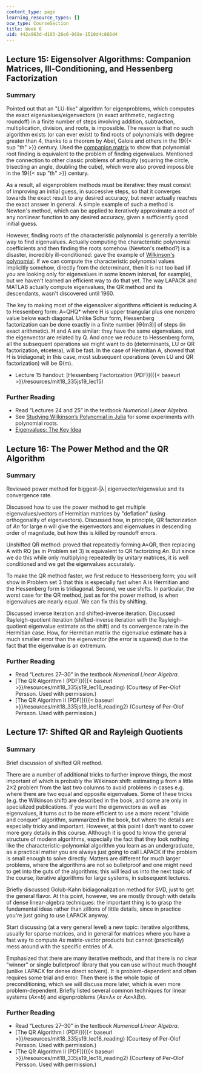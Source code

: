 ```yaml
---
content_type: page
learning_resource_types: []
ocw_type: CourseSection
title: Week 6
uid: 442a963d-d193-26e6-068e-1510d4c866d4
---
```


Lecture 15: Eigensolver Algorithms: Companion Matrices, Ill-Conditioning, and Hessenberg Factorization
------------------------------------------------------------------------------------------------------

### Summary

Pointed out that an "LU-like" algorithm for eigenproblems, which computes the exact eigenvalues/eigenvectors (in exact arithmetic, neglecting roundoff) in a finite number of steps involving addition, subtraction, multiplication, division, and roots, is impossible. The reason is that no such algorithm exists (or can ever exist) to find roots of polynomials with degree greater than 4, thanks to a theorem by Abel, Galois and others in the 19{{< sup "th" >}} century. Used the [companion matrix](http://en.wikipedia.org/wiki/Companion_matrix) to show that polynomial root finding is equivalent to the problem of finding eigenvalues. Mentioned the connection to other classic problems of antiquity (squaring the circle, trisecting an angle, doubling the cube), which were also proved impossible in the 19{{< sup "th" >}} century.

As a result, all eigenproblem methods must be iterative: they must consist of improving an initial guess, in successive steps, so that it converges towards the exact result to any desired accuracy, but never actually reaches the exact answer in general. A simple example of such a method is Newton's method, which can be applied to iteratively approximate a root of any nonlinear function to any desired accuracy, given a sufficiently good initial guess.

However, finding roots of the characteristic polynomial is generally a terrible way to find eigenvalues. Actually computing the characteristic polynomial coefficients and then finding the roots somehow (Newton's method?) is a disaster, incredibly ill-conditioned: gave the example of [Wilkinson's polynomial](http://en.wikipedia.org/wiki/Wilkinson%27s_polynomial). If we can compute the characteristic polynomial values implicitly somehow, directly from the determinant, then it is not too bad (if you are looking only for eigenvalues in some known interval, for example), but we haven't learned an efficient way to do that yet. The way LAPACK and MATLAB actually compute eigenvalues, the QR method and its descendants, wasn't discovered until 1960.

The key to making most of the eigensolver algorithms efficient is reducing A to Hessenberg form: A=QHQ\* where H is upper triangular plus one nonzero value below each diagonal. Unlike Schur form, Hessenberg factorization can be done exactly in a finite number \[Θ(m3)\] of steps (in exact arithmetic). H and A are similar: they have the same eigenvalues, and the eigenvector are related by Q. And once we reduce to Hessenberg form, all the subsequent operations we might want to do (determinants, LU or QR factorization, etcetera), will be fast. In the case of Hermitian A, showed that H is tridiagonal; in this case, most subsequent operations (even LU and QR factorization) will be Θ(m).

*   Lecture 15 handout: [Hessenberg Factorization (PDF)]({{< baseurl >}}/resources/mit18_335js19_lec15)

### Further Reading

*   Read “Lectures 24 and 25” in the textbook _Numerical Linear Algebra_.
*   See [Studying Wilkinson’s Polynomial in Julia](https://nbviewer.jupyter.org/github/mitmath/18335/blob/spring15/notes/Wilkinson-Polynomial.ipynb) for some experiments with polynomial roots.
*   [Eigenvalues: The Key Idea](https://nbviewer.jupyter.org/github/stevengj/1806/blob/fall18/lectures/Eigenvalue-Polynomials.ipynb)

Lecture 16: The Power Method and the QR Algorithm
-------------------------------------------------

### Summary

Reviewed power method for biggest-|λ| eigenvector/eigenvalue and its convergence rate.

Discussed how to use the power method to get multiple eigenvalues/vectors of Hermitian matrices by "deflation" (using orthogonality of eigenvectors). Discussed how, in principle, QR factorization of _An_ for large _n_ will give the eigenvectors and eigenvalues in descending order of magnitude, but how this is killed by roundoff errors.

Unshifted QR method: proved that repeatedly forming A=QR, then replacing A with RQ (as in Problem set 3) is equivalent to QR factorizing _An_. But since we do this while only multiplying repeatedly by unitary matrices, it is well conditioned and we get the eigenvalues accurately.

To make the QR method faster, we first reduce to Hessenberg form; you will show in Problem set 3 that this is especially fast when A is Hermitian and the Hessenberg form is tridiagonal. Second, we use shifts. In particular, the worst case for the QR method, just as for the power method, is when eigenvalues are nearly equal. We can fix this by shifting.

Discussed inverse iteration and shifted-inverse iteration. Discussed Rayleigh-quotient iteration (shifted-inverse iteration with the Rayleigh-quotient eigenvalue estimate as the shift) and its convergence rate in the Hermitian case. How, for Hermitian matrix the eigenvalue estimate has a much smaller error than the eigenvector (the error is squared) due to the fact that the eigenvalue is an extremum.

### Further Reading

*   Read “Lectures 27–30” in the textbook _Numerical Linear Algebra_.
*   [The QR Algorithm I (PDF)]({{< baseurl >}}/resources/mit18_335js19_lec16_reading) (Courtesy of Per-Olof Persson. Used with permission.)
*   [The QR Algorithm II (PDF)]({{< baseurl >}}/resources/mit18_335js19_lec16_reading2) (Courtesy of Per-Olof Persson. Used with permission.)

Lecture 17: Shifted QR and Rayleigh Quotients
---------------------------------------------

### Summary

Brief discussion of shifted QR method.

There are a number of additional tricks to further improve things, the most important of which is probably the Wilkinson shift: estimating μ from a little 2×2 problem from the last two columns to avoid problems in cases e.g. where there are two equal and opposite eigenvalues. Some of these tricks (e.g. the Wilkinson shift) are described in the book, and some are only in specialized publications. If you want the eigenvectors as well as eigenvalues, it turns out to be more efficient to use a more recent "divide and conquer" algorithm, summarized in the book, but where the details are especially tricky and important. However, at this point I don't want to cover more gory details in this course. Although it is good to know the general structure of modern algorithms, especially the fact that they look nothing like the characteristic-polynomial algorithm you learn as an undergraduate, as a practical matter you are always just going to call LAPACK if the problem is small enough to solve directly. Matters are different for much larger problems, where the algorithms are not so bulletproof and one might need to get into the guts of the algorithms; this will lead us into the next topic of the course, iterative algorithms for large systems, in subsequent lectures.

Briefly discussed Golub-Kahn bidiagonalization method for SVD, just to get the general flavor. At this point, however, we are mostly through with details of dense linear-algebra techniques: the important thing is to grasp the fundamental ideas rather than zillions of little details, since in practice you're just going to use LAPACK anyway.

Start discussing (at a very general level) a new topic: iterative algorithms, usually for sparse matrices, and in general for matrices where you have a fast way to compute _Ax_ matrix-vector products but cannot (practically) mess around with the specific entries of _A_.

Emphasized that there are many iterative methods, and that there is no clear "winner" or single bulletproof library that you can use without much thought (unlike LAPACK for dense direct solvers). It is problem-dependent and often requires some trial and error. Then there is the whole topic of preconditioning, which we will discuss more later, which is even more problem-dependent. Briefly listed several common techniques for linear systems (_Ax_\=_b_) and eigenproblems (_Ax_\=_λx_ or _Ax_\=_λBx_).

### Further Reading

*   Read “Lectures 27–30” in the textbook _Numerical Linear Algebra_.
*   [The QR Algorithm I (PDF)]({{< baseurl >}}/resources/mit18_335js19_lec16_reading) (Courtesy of Per-Olof Persson. Used with permission.)
*   [The QR Algorithm II (PDF)]({{< baseurl >}}/resources/mit18_335js19_lec16_reading2) (Courtesy of Per-Olof Persson. Used with permission.)